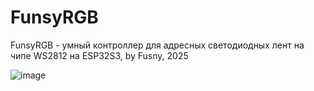 # FunsyRGB
FunsyRGB -  умный
контроллер для
адресных светодиодных
лент на чипе WS2812
на ESP32S3, by Fusny,
2025

![image](https://github.com/user-attachments/assets/fc3ba64e-1514-4720-bfe6-1280bab80b15)
